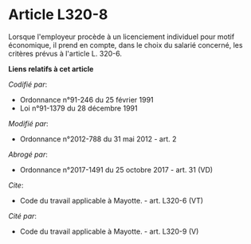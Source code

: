 # Article L320-8

Lorsque l'employeur procède à un licenciement individuel pour motif économique, il prend en compte, dans le choix du salarié
concerné, les critères prévus à l'article L. 320-6.

**Liens relatifs à cet article**

_Codifié par_:

  - Ordonnance n°91-246 du 25 février 1991
  - Loi n°91-1379 du 28 décembre 1991

_Modifié par_:

  - Ordonnance n°2012-788 du 31 mai 2012 - art. 2

_Abrogé par_:

  - Ordonnance n°2017-1491 du 25 octobre 2017 - art. 31 (VD)

_Cite_:

  - Code du travail applicable à Mayotte. - art. L320-6 (VT)

_Cité par_:

  - Code du travail applicable à Mayotte. - art. L320-9 (V)
